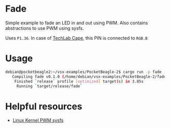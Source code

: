 # Fade

Simple example to fade an LED in and out using PWM. Also contains abstractions to use PWM using sysfs.

Uses `P1.36`. In case of [TechLab Cape](https://www.beagleboard.org/boards/techlab), this PIN is connected to `RGB.B`

# Usage

```sh
debian@pocketbeagle2:~/vsx-examples/PocketBeagle-2$ cargo run -p fade -r
   Compiling fade v0.1.0 (/home/debian/vsx-examples/PocketBeagle-2/fade)
    Finished `release` profile [optimized] target(s) in 3.85s
     Running `target/release/fade`
```

# Helpful resources

- [Linux Kernel PWM sysfs](https://docs.kernel.org/driver-api/pwm.html#using-pwms-with-the-sysfs-interface)
